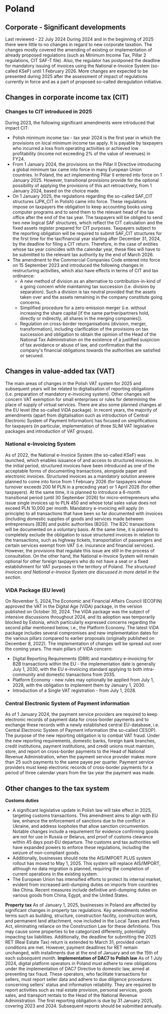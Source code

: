 # Poland
## Corporate - Significant developments
Last reviewed - 22 July 2024
During 2024 and in the beginning of 2025 there were little to no changes in regard to new corporate taxation. The changes mostly covered the amending of existing or implementation of already proposed regulations (such as Minimum Income Tax, Pillar 2 regulations, CIT SAF-T file). 
Also, the regulator has postponed the deadline for mandatory issuing of invoices using the National e-Invoice System (so-called KSeF) until 1 February 2026.
More changes are expected to be presented during 2025 after the assessment of impact of regulations currently in force and as a part of proposed so-called deregulation initiative.
## Changes in corporate income tax (CIT)
### Changes to CIT introduced in 2025
During 2023, the following significant amendments were introduced that impact CIT:
  * Polish minimum income tax - tax year 2024 is the first year in which the provisions on local minimum income tax apply. It is payable by taxpayers who incurred a loss from operating activities or achieved low profitability (income not exceeding 2% of the value of revenues) in FY24.
  * From 1 January 2024, the provisions on the Pillar II Directive introducing a global minimum tax came into force in many European Union countries. In Poland, the act implementing Pillar II entered into force on 1 January 2025. However, transitional provisions provide for the optional possibility of applying the provisions of this act retroactively, from 1 January 2024, based on the choice made.
  * On 1 January 2025, the regulations regarding the so-called SAF_CIT structures (JPK_CIT in Polish) came into force. These regulations impose on taxpayers the obligation to keep accounting books using computer programs and to send them to the relevant head of the tax office after the end of the tax year. The taxpayers will be obliged to send two new logical SAF structures, which reflect the CIT calculation and the fixed assets register prepared for CIT purposes. Taxpayers subject to the reporting obligation will be required to submit SAF_CIT structures for the first time for the tax/financial year starting after December 31, 2024, by the deadline for filing a CIT return. Therefore, in the case of entities whose tax year coincides with the calendar year, these files will have to be submitted to the relevant tax authority by the end of March 2026.
  * The amendment to the Commercial Companies Code entered into force on 15 September 2023 and introduced the following changes in restructuring activities, which also have effects in terms of CIT and tax ordinance:
    * A new method of division as an alternative to contribution-in-kind of a going concern while maintaining tax succession (i.e. division by separation). Such a division is tax neutral provided that the assets taken over and the assets remaining in the company constitute going concerns.
    * Simplified procedure for a zero-emission merger (i.e. without increasing the share capital [if the same partner/partners hold, directly or indirectly, all shares in the merging companies]).
    * Regulation on cross-border reorganisations (division, merger, transformation), including clarification of the provisions on tax succession and obligation to obtain the opinion of the Head of the National Tax Administration on the existence of a justified suspicion of tax avoidance or abuse of law, and confirmation that the company's financial obligations towards the authorities are satisfied or secured.


## Changes in value-added tax (VAT)
The main areas of changes in the Polish VAT system for 2025 and subsequent years will be related to digitalisation of reporting obligations (i.e. preparation of mandatory e-invoicing system). Other changes will concern VAT exemption for small enterprises or rules for determining the place of supply of virtual services. 
There are also some planned changes at the EU level (the so-called ViDA package). 
In recent years, the majority of amendments (apart from digitalisation such as introduction of Central Electronic System of Payment Information) has focused on simplifications for taxpayers (in particular, implementation of three SLIM VAT legislative packages and introduction of VAT groups).
### National e-Invoicing System 
As of 2022, the National e-Invoice System (the so-called KSeF) was launched, which enables issuance of and access to structured invoices. In the initial period, structured invoices have been introduced as one of the acceptable forms of documenting transactions, alongside paper and electronic invoices. Structured invoices as a mandatory solution arewere planned to come into force from 1 February 2026 (for taxpayers whose turnover exceeds 200 M PLN in a preceding year) or 1 April 2026 (for other taxpayers). At the same time, it is planned to introduce a 6-month transitional period (until 30 September 2026) for micro-entrepreneurs who issue single invoices up to PLN 450 and whose total sales value does not exceed PLN 10,000 per month.
Mandatory e-invoicing will apply (in principle) to all transactions that have been so far documented with invoices (including domestic supplies of goods and services made between entrepreneurs [B2B] and public authorities [B2G]).
The B2C transactions will be documented on a voluntary basis.
At the same time, it is planned to completely exclude the obligation to issue structured invoices in relation to the transactions, such as highway tickets, transportation of passengers and certain services exempt from VAT (i.e. insurance and financial services). However, the provisions that regulate this issue are still in the process of consultation.
On the other hand, the National e-Invoice System will remain optional for other foreign taxpayers who do not have a seat or a fixed establishment for VAT purposes in the territory of Poland.
_The structured invoices and National e-Invoice System are discussed in more detail in the section._
### ViDA Package (EU level)
On November 5, 2024,The Economic and Financial Affairs Council (ECOFIN) approved the VAT in the Digital Age (ViDA) package, in the version published on October 30, 2024. The ViDA package was the subject of intensive discussions throughout 2024, and its adoption was temporarily blocked by Estonia, which particularly expressed concerns regarding the second pillar mentioned below, i.e., the Platform Economy.
The latest ViDA package includes several compromises and new implementation dates for the various pillars compared to earlier proposals (originally published on December 8, 2022). The implementation of changes will be spread out over the coming years. The main pillars of ViDA concern:
  * Digital Reporting Requirements (DRR) and mandatory e-invoicing for B2B transactions within the EU - the implementation date is generally July 1, 2030, with the EU e-invoicing standard applying to both intra-community and domestic transactions from 2035.
  * Platform Economy - new rules may optionally be applied from July 1, 2028, with the obligation to implement them by January 1, 2030.
  * Introduction of a Single VAT registration - from July 1, 2028.


### Central Electronic System of Payment information
As of 1 January 2024, the payment service providers are required to keep electronic records of payment data for cross-border payments and to exchange these records with a newly established central EU-database, i.e. Central Electronic System of Payment information (the so-called CESOP). The purpose of the new reporting obligation is to combat VAT fraud.
Under the new reporting requirements, domestic banks, foreign bank branches, credit institutions, payment institutions, and credit unions must maintain, store, and report on cross-border payments to the Head of National Revenue Administration, when the payment service provider makes more than 25 such payments to the same payee per quarter.
Payment service providers must keep electronic records of cross-border payments for a period of three calendar years from the tax year the payment was made.
## Other changes to the tax system
**Customs duties**
  * A significant legislative update in Polish law will take effect in 2025, targeting customs transactions. This amendment aims to align with EU law, enhance the enforcement of sanctions due to the conflict in Ukraine, and address loopholes that allow sanction circumvention. Notable changes include a requirement for evidence confirming goods are not for use in Russia or Belarus, and proof of customs clearance within 45 days post-EU departure. The customs and tax authorities will have expanded powers to enforce these regulations, including the seizure of non-compliant goods.
  * Additionally, businesses should note the AIS/IMPORT PLUS system rollout has moved to May 1, 2025. This system will replace AIS/IMPORT, although no data migration is planned, requiring the completion of current operations in the existing system.
  * The European Union has intensified efforts to protect its internal market, evident from increased anti-dumping duties on imports from countries like China. Recent measures include definitive anti-dumping duties on various goods from China, Egypt, and the United States.


**Property tax**
As of January 1, 2025, businesses in Poland are affected by significant changes in property tax regulations. Key amendments redefine terms such as building, structure, construction facility, construction work, and permanent land attachment, now included in the Local Taxes and Fees Act, eliminating reliance on the Construction Law for these definitions. This may cause some properties to be categorized differently, potentially impacting tax liabilities. Additionally, the deadline for submitting the 2025 RET (Real Estate Tax) return is extended to March 31, provided certain conditions are met. However, payment deadlines for RET remain unchanged, with installments due at the end of January and on the 15th of each subsequent month.
**Implementation of DAC7 to Polish law**
As of 1 July 2024, digital platform operators in Poland must adhere to new obligations under the implementation of DAC7 Directive to domestic law, aimed at preventing tax fraud. These operators, who facilitate transactions for sellers, must report seller data and adhere to due diligence procedures concerning sellers' status and information reliability. They are required to report activities such as real estate provision, personal services, goods sales, and transport rentals to the Head of the National Revenue Administration. 
The first reporting obligation is due by 31 January 2025, covering 2023 and 2024. Subsequent reports should be submitted annually.
